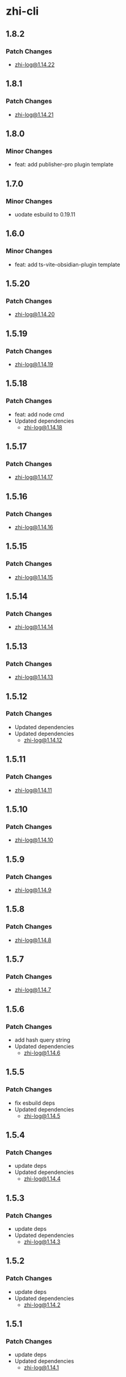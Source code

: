 # zhi-cli

## 1.8.2

### Patch Changes

- zhi-log@1.14.22

## 1.8.1

### Patch Changes

- zhi-log@1.14.21

## 1.8.0

### Minor Changes

- feat: add publisher-pro plugin template

## 1.7.0

### Minor Changes

- uodate esbuild to 0.19.11

## 1.6.0

### Minor Changes

- feat: add ts-vite-obsidian-plugin template

## 1.5.20

### Patch Changes

- zhi-log@1.14.20

## 1.5.19

### Patch Changes

- zhi-log@1.14.19

## 1.5.18

### Patch Changes

- feat: add node cmd
- Updated dependencies
  - zhi-log@1.14.18

## 1.5.17

### Patch Changes

- zhi-log@1.14.17

## 1.5.16

### Patch Changes

- zhi-log@1.14.16

## 1.5.15

### Patch Changes

- zhi-log@1.14.15

## 1.5.14

### Patch Changes

- zhi-log@1.14.14

## 1.5.13

### Patch Changes

- zhi-log@1.14.13

## 1.5.12

### Patch Changes

- Updated dependencies
- Updated dependencies
  - zhi-log@1.14.12

## 1.5.11

### Patch Changes

- zhi-log@1.14.11

## 1.5.10

### Patch Changes

- zhi-log@1.14.10

## 1.5.9

### Patch Changes

- zhi-log@1.14.9

## 1.5.8

### Patch Changes

- zhi-log@1.14.8

## 1.5.7

### Patch Changes

- zhi-log@1.14.7

## 1.5.6

### Patch Changes

- add hash query string
- Updated dependencies
  - zhi-log@1.14.6

## 1.5.5

### Patch Changes

- fix esbuild deps
- Updated dependencies
  - zhi-log@1.14.5

## 1.5.4

### Patch Changes

- update deps
- Updated dependencies
  - zhi-log@1.14.4

## 1.5.3

### Patch Changes

- update deps
- Updated dependencies
  - zhi-log@1.14.3

## 1.5.2

### Patch Changes

- update deps
- Updated dependencies
  - zhi-log@1.14.2

## 1.5.1

### Patch Changes

- update deps
- Updated dependencies
  - zhi-log@1.14.1
